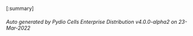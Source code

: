 






[:summary]

###### Auto generated by Pydio Cells Enterprise Distribution v4.0.0-alpha2 on 23-Mar-2022
